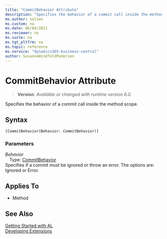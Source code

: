 ```yaml
---
title: "CommitBehavior Attribute"
description: "Specifies the behavior of a commit call inside the method scope."
ms.author: solsen
ms.custom: na
ms.date: 06/04/2021
ms.reviewer: na
ms.suite: na
ms.tgt_pltfrm: na
ms.topic: reference
ms.service: "dynamics365-business-central"
author: SusanneWindfeldPedersen
---
```

[//]: # (START>DO_NOT_EDIT)
[//]: # (IMPORTANT:Do not edit any of the content between here and the END>DO_NOT_EDIT.)
[//]: # (Any modifications should be made in the .xml files in the ModernDev repo.)

# CommitBehavior Attribute
> **Version**: _Available or changed with runtime version 6.0._

Specifies the behavior of a commit call inside the method scope.

## Syntax
```
[CommitBehavior(Behavior: CommitBehavior)]
```

### Parameters

*Behavior*  
&emsp;Type: [CommitBehavior](../methods-auto/commitbehavior/commitbehavior-option.md)  
Specifies if a commit must be ignored or throw an error. The options are: Ignored or Error.  


## Applies To

- Method


[//]: # (IMPORTANT: END>DO_NOT_EDIT)
## See Also  
[Getting Started with AL](../devenv-get-started.md)  
[Developing Extensions](../devenv-dev-overview.md)  